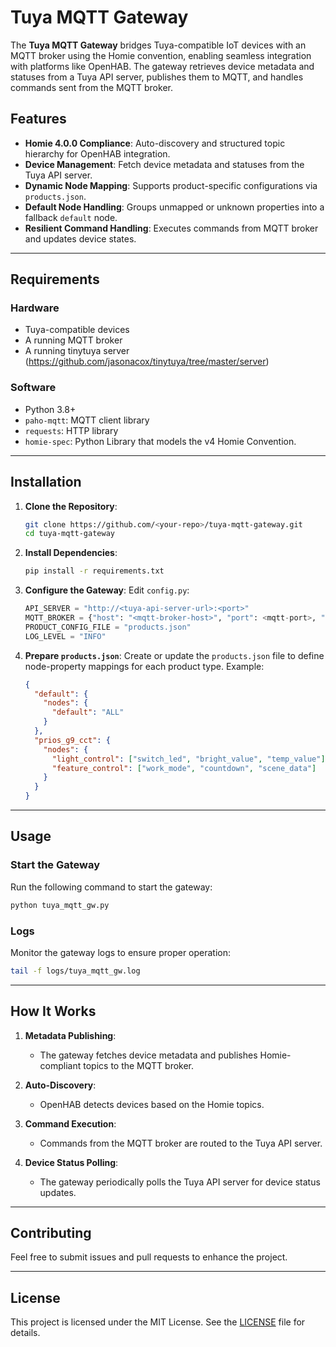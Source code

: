 # Tuya MQTT Gateway

The **Tuya MQTT Gateway** bridges Tuya-compatible IoT devices with an MQTT broker using the Homie convention, enabling seamless integration with platforms like OpenHAB. The gateway retrieves device metadata and statuses from a Tuya API server, publishes them to MQTT, and handles commands sent from the MQTT broker.

## Features
- **Homie 4.0.0 Compliance**: Auto-discovery and structured topic hierarchy for OpenHAB integration.
- **Device Management**: Fetch device metadata and statuses from the Tuya API server.
- **Dynamic Node Mapping**: Supports product-specific configurations via `products.json`.
- **Default Node Handling**: Groups unmapped or unknown properties into a fallback `default` node.
- **Resilient Command Handling**: Executes commands from MQTT broker and updates device states.

---

## Requirements

### Hardware
- Tuya-compatible devices
- A running MQTT broker
- A running tinytuya server (https://github.com/jasonacox/tinytuya/tree/master/server)
 
### Software
- Python 3.8+
- `paho-mqtt`: MQTT client library
- `requests`: HTTP library
- `homie-spec`: Python Library that models the v4 Homie Convention.

---

## Installation

1. **Clone the Repository**:
   ```bash
   git clone https://github.com/<your-repo>/tuya-mqtt-gateway.git
   cd tuya-mqtt-gateway
   ```

2. **Install Dependencies**:
   ```bash
   pip install -r requirements.txt
   ```

3. **Configure the Gateway**:
   Edit `config.py`:
   ```python
   API_SERVER = "http://<tuya-api-server-url>:<port>"
   MQTT_BROKER = {"host": "<mqtt-broker-host>", "port": <mqtt-port>, "username": "<mqtt-username>", "password": "<mqtt-password>"}
   PRODUCT_CONFIG_FILE = "products.json"
   LOG_LEVEL = "INFO"
   ```

4. **Prepare `products.json`**:
   Create or update the `products.json` file to define node-property mappings for each product type. Example:
   ```json
   {
     "default": {
       "nodes": {
         "default": "ALL"
       }
     },
     "prios_g9_cct": {
       "nodes": {
         "light_control": ["switch_led", "bright_value", "temp_value"],
         "feature_control": ["work_mode", "countdown", "scene_data"]
       }
     }
   }
   ```

---

## Usage

### Start the Gateway
Run the following command to start the gateway:
```bash
python tuya_mqtt_gw.py
```

### Logs
Monitor the gateway logs to ensure proper operation:
```bash
tail -f logs/tuya_mqtt_gw.log
```

---

## How It Works
1. **Metadata Publishing**:
   - The gateway fetches device metadata and publishes Homie-compliant topics to the MQTT broker.

2. **Auto-Discovery**:
   - OpenHAB detects devices based on the Homie topics.

3. **Command Execution**:
   - Commands from the MQTT broker are routed to the Tuya API server.

4. **Device Status Polling**:
   - The gateway periodically polls the Tuya API server for device status updates.

---

## Contributing
Feel free to submit issues and pull requests to enhance the project.

---

## License
This project is licensed under the MIT License. See the [LICENSE](LICENSE) file for details.
